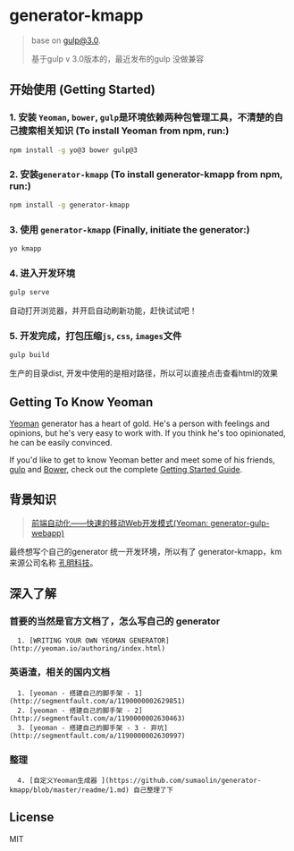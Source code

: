 # generator-kmapp 

> base on gulp@3.0. 
>
> 基于gulp v 3.0版本的，最近发布的gulp 没做兼容



## 开始使用 (Getting Started)

### 1. 安装 `Yeoman`, `bower`, `gulp`是环境依赖两种包管理工具，不清楚的自己搜索相关知识 (To install Yeoman from npm, run:)
```bash
npm install -g yo@3 bower gulp@3
```

### 2. 安装`generator-kmapp` (To install generator-kmapp from npm, run:)
```bash
npm install -g generator-kmapp
```

### 3. 使用 `generator-kmapp` (Finally, initiate the generator:)
```bash
yo kmapp
```
### 4. 进入开发环境
```bash
gulp serve 
```
自动打开浏览器，并开启自动刷新功能，赶快试试吧！

### 5. 开发完成，打包压缩`js`, `css`, `images`文件
```bash
gulp build 
```
生产的目录dist, 开发中使用的是相对路径，所以可以直接点击查看html的效果

## Getting To Know Yeoman

[Yeoman](http://yeoman.io) generator has a heart of gold. He's a person with feelings and opinions, but he's very easy to work with. If you think he's too opinionated, he can be easily convinced.

If you'd like to get to know Yeoman better and meet some of his friends, [gulp](http://gulpjs.com/) and [Bower](http://bower.io), check out the complete [Getting Started Guide](https://github.com/yeoman/yeoman/wiki/Getting-Started).

## 背景知识

> [前端自动化——快速的移动Web开发模式(Yeoman: generator-gulp-webapp)](https://github.com/xiao-hai/blog/issues/1)

最终想写个自己的generator 统一开发环境，所以有了 generator-kmapp，km 来源公司名称 [孔明科技](http://www.kongming-inc.com/)。

## 深入了解

### 首要的当然是官方文档了，怎么写自己的 generator
      1. [WRITING YOUR OWN YEOMAN GENERATOR](http://yeoman.io/authoring/index.html)

### 英语渣，相关的国内文档
      1. [yeoman - 搭建自己的脚手架 - 1](http://segmentfault.com/a/1190000002629851)
      2. [yeoman - 搭建自己的脚手架 - 2](http://segmentfault.com/a/1190000002630463)
      3. [yeoman - 搭建自己的脚手架 - 3 - 弃坑](http://segmentfault.com/a/1190000002630997)

### 整理
      4. [自定义Yeoman生成器 ](https://github.com/sumaolin/generator-kmapp/blob/master/readme/1.md) 自己整理了下

## License

MIT
